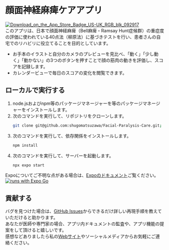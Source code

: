 # 顔面神経麻痺ケアアプリ
[![Download_on_the_App_Store_Badge_US-UK_RGB_blk_092917](https://github.com/shugomatsuzawa/Facial-Paralysis-Care/assets/50859459/ee9dd8c8-98e8-47b0-81cc-2ed393d03ad9)](https://apps.apple.com/jp/app/%E9%A1%94%E9%9D%A2%E7%A5%9E%E7%B5%8C%E9%BA%BB%E7%97%BA%E3%82%B1%E3%82%A2/id6448398066?itsct=apps_box_promote_link&itscg=30200)  
このアプリは、日本で顔面神経麻痺（Bell麻痺・Ramsay Hunt症候群）の重症度の評価に使われている40点法（柳原法）に基づきテストを行い、患者さんの自宅でのリハビリに役立てることを目的としています。
- お手本のイラストと自分のカメラのプレビューを見比べ、「動く」「少し動く」「動かない」の3つのボタンを押すことで顔の筋肉の動きを評価し、スコアを記録します。
- カレンダービューで毎日のスコアの変化を閲覧できます。
## ローカルで実行する
1. node.jsおよびnpm等のパッケージマネージャーを等のパッケージマネージャーをインストールします。
1. 次のコマンドを実行して、リポジトリをクローンします。
    ```sh
    git clone git@github.com:shugomatsuzawa/Facial-Paralysis-Care.git; cd ./Facial-Paralysis-Care
    ```
1. 次のコマンドを実行して、依存関係をインストールします。
    ```sh
    npm install
    ```
1. 次のコマンドを実行して、サーバーを起動します。
    ```sh
    npx expo start
    ```
Expoについてご不明な点がある場合は、[Expoのドキュメント](https://docs.expo.dev)ご覧ください。  
[![runs with Expo Go](https://img.shields.io/badge/Runs%20with%20Expo%20Go-4630EB.svg?style=flat-square&logo=EXPO&labelColor=f3f3f3&logoColor=000)](https://expo.dev/client)
## 貢献する
バグを見つけた場合は、[GitHub Issues](https://github.com/shugomatsuzawa/Facial-Paralysis-Care/issues)からできるだけ詳しい再現手順を教えていただけると助かります。  
あなたが医師や専門家の場合、アプリ内ドキュメントの監査や、アプリ機能の提案をして頂けると嬉しいです。  
感想などありましたら私の[Webサイト](https://shugomatsuzawa.com/contact/)やソーシャルメディアからお気軽にご連絡ください。

